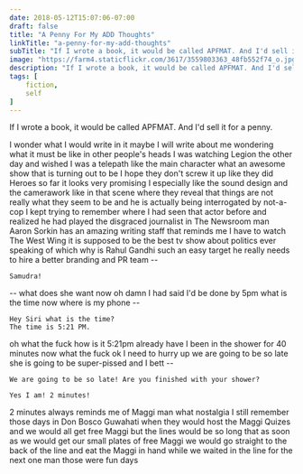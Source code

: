 ```yaml
---
date: 2018-05-12T15:07:06-07:00
draft: false
title: "A Penny For My ADD Thoughts"
linkTitle: "a-penny-for-my-add-thoughts"
subTitle: "If I wrote a book, it would be called APFMAT. And I'd sell it for a penny."
image: "https://farm4.staticflickr.com/3617/3559803363_48fb552f74_o.jpg"
description: "If I wrote a book, it would be called APFMAT. And I'd sell it for a penny."
tags: [
    fiction,
    self
]
---
```


If I wrote a book, it would be called APFMAT. And I'd sell it for a penny. 

I wonder what I would write in it maybe I will write about me wondering what it must be like in other people's heads I was watching Legion the other day and wished I was a telepath like the main character what an awesome show that is turning out to be I hope they don't screw it up like they did Heroes so far it looks very promising I especially like the sound design and the camerawork like in that scene where they reveal that things are not really what they seem to be and he is actually being interrogated by not-a-cop I kept trying to remember where I had seen that actor before and realized he had played the disgraced journalist in The Newsroom man Aaron Sorkin has an amazing writing staff that reminds me I have to watch The West Wing it is supposed to be the best tv show about politics ever speaking of which why is Rahul Gandhi such an easy target he really needs to hire a better branding and PR team --

```
Samudra!
```

-- what does she want now oh damn I had said I'd be done by 5pm what is the time now where is my phone --

```
Hey Siri what is the time?
The time is 5:21 PM.
```

oh what the fuck how is it 5:21pm already have I been in the shower for 40 minutes now what the fuck ok I need to hurry up we are going to be so late she is going to be super-pissed and I bett --

```
We are going to be so late! Are you finished with your shower?

Yes I am! 2 minutes!
```
2 minutes always reminds me of Maggi man what nostalgia I still remember those days in Don Bosco Guwahati when they would host the Maggi Quizes and we would all get free Maggi but the lines would be so long that as soon as we would get our small plates of free Maggi we would go straight to the back of the line and eat the Maggi in hand while we waited in the line for the next one man those were fun days